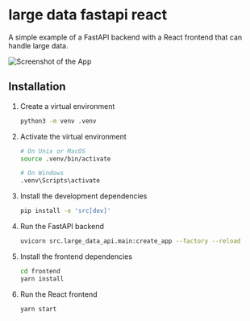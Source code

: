 # large data fastapi react

A simple example of a FastAPI backend with a React frontend that can handle large data.

![Screenshot of the App]()

## Installation

1. Create a virtual environment

    ```bash
    python3 -m venv .venv
    ```

1. Activate the virtual environment

    ```bash
    # On Unix or MacOS
    source .venv/bin/activate

    # On Windows
    .venv\Scripts\activate
    ```

1. Install the development dependencies

    ```bash
    pip install -e 'src[dev]'
    ```

1. Run the FastAPI backend

    ```bash
    uvicorn src.large_data_api.main:create_app --factory --reload
    ```

1. Install the frontend dependencies

    ```bash
    cd frontend
    yarn install
    ```

1. Run the React frontend

    ```bash
    yarn start
    ```
